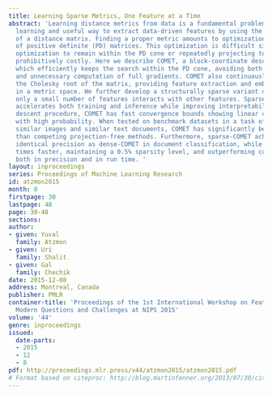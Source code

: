 ```yaml
---
title: Learning Sparse Metrics, One Feature at a Time
abstract: 'Learning distance metrics from data is a fundamental problem in machine
  learning and useful way to extract data-driven features by using the matrix root
  of a distance matrix. Finding a proper metric amounts to optimization over the cone
  of positive definite (PD) matrices. This optimization is difficult since restricting
  optimization to remain within the PD cone or repeatedly projecting to the cone is
  prohibitively costly. Here we describe COMET, a block-coordinate descent procedure,
  which efficiently keeps the search within the PD cone, avoiding both costly projections
  and unnecessary computation of full gradients. COMET also continuously maintains
  the Cholesky root of the matrix, providing feature extraction and embedding of samples
  in a metric space. We further develop a structurally sparse variant of COMET, where
  only a small number of features interacts with other features. Sparse-COMET significantly
  accelerates both training and inference while improving interpretability. As a block-coordinate
  descent procedure, COMET has fast convergence bounds showing linear convergence
  with high probability. When tested on benchmark datasets in a task of retrieving
  similar images and similar text documents, COMET has significantly better precision
  than competing projection-free methods. Furthermore, sparse-COMET achieves almost
  identical precision as dense-COMET in document classification, while running 4.5
  times faster, maintaining a 0.5% sparsity level, and outperforming competing methods
  both in precision and in run time. '
layout: inproceedings
series: Proceedings of Machine Learning Research
id: atzmon2015
month: 0
firstpage: 30
lastpage: 48
page: 30-48
sections: 
author:
- given: Yuval
  family: Atzmon
- given: Uri
  family: Shalit
- given: Gal
  family: Chechik
date: 2015-12-08
address: Montreal, Canada
publisher: PMLR
container-title: 'Proceedings of the 1st International Workshop on Feature Extraction:
  Modern Questions and Challenges at NIPS 2015'
volume: '44'
genre: inproceedings
issued:
  date-parts:
  - 2015
  - 12
  - 8
pdf: http://proceedings.mlr.press/v44/atzmon2015/atzmon2015.pdf
# Format based on citeproc: http://blog.martinfenner.org/2013/07/30/citeproc-yaml-for-bibliographies/
---
```

